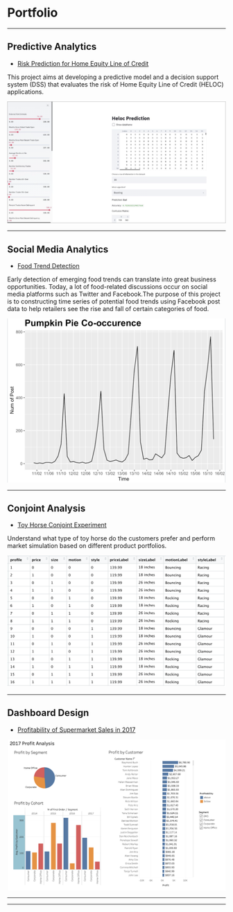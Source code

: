 # Portfolio

---

## Predictive Analytics

- [Risk Prediction for Home Equity Line of Credit](https://github.com/norahyyu/python-project/blob/master/risk%20prediction%20for%20HELOC.ipynb)

This project aims at developing a predictive model and a decision support system (DSS) that evaluates the risk of Home Equity Line of Credit (HELOC) applications.

<img src="images/Screen%20Shot%202020-01-30%20at%2010.33.06%20PM.png"/>


---




## Social Media Analytics

- [Food Trend Detection](https://github.com/norahyyu/NLP/blob/master/Detection%20of%20Emerging%20Food%20Trends.pdf)

Early detection of emerging food trends can translate into great business opportunities. Today, a lot of food-related discussions occur on social media platforms such as Twitter and Facebook.The purpose of this project is to constructing time series of potential food trends using Facebook post data to help retailers see the rise and fall of certain categories of food.

<img src="images/pupmkin%20pie.png"/>

---

## Conjoint Analysis

- [Toy Horse Conjoint Experiment](https://github.com/norahyyu/Conjoint-Analysis/blob/master/conjoint%20analysis.pdf)

Understand what type of toy horse do the customers prefer and perform market simulation based on different product portfolios.

<img src="images/toyhorse%20profile.png"/>

---

## Dashboard Design

- [Profitability of Supermarket Sales in 2017](https://public.tableau.com/profile/norah.yu#!/vizhome/profitabilitybycustomer/2017ProfitAnalysis)

<img src="images/tableau.png"/>

---



---

<!-- Remove above link if you don't want to attibute -->
